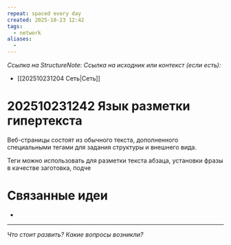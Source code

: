 ```yaml
---
repeat: spaced every day
created: 2025-10-23 12:42
tags:
  - network
aliases:
  -
---
```

*Ссылка на StructureNote:*
*Ссылка на исходник или контекст (если есть):*
- [[202510231204 Сеть|Сеть]]

# 202510231242 Язык разметки гипертекста

Веб-страницы состоят из обычного текста, дополненного специальными тегами для задания структуры и внешнего вида.

Теги можно использовать для разметки текста абзаца, установки фразы в качестве заготовка, подче
# Связанные идеи

- 

---

*Что стоит развить? Какие вопросы возникли?*
